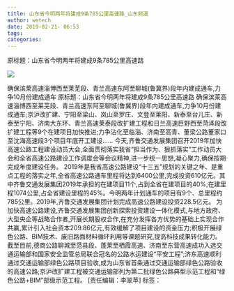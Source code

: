 ```yaml
---
title: 山东省今明两年将建成9条785公里高速路_山东频道
author: wetech
date: 2019-02-21- 06:53
tags: 
categories: 
---
```

原标题：山东省今明两年将建成9条785公里高速路
<!-- more -->
                
<img align="center" border="0" src="http://p2.ifengimg.com/a/2016/0810/204c433878d5cf9size1_w16_h16.png" />
                
            
确保滨莱高速淄博西至莱芜段、青兰高速东阿至聊城(鲁冀界)段年内建成通车,力争10月份建成通车
原标题：山东省今明两年将建成9条785公里高速路
确保滨莱高速淄博西至莱芜段、青兰高速东阿至聊城(鲁冀界)段年内建成通车,力争10月份建成通车;京沪改扩建、宁阳至梁山、岚山至罗庄、文登至莱阳、新泰至台儿庄、新泰至宁阳、济南大东环、青兰高速莱泰段改扩建工程和日兰高速巨野西至菏泽段改扩建工程等9个在建项目加快推进;力争沾化至临淄、济南至高青、董梁公路董家口至沈海高速段3个项目年底开工建设……
今天,齐鲁交通发展集团召开2019年加快高速公路工程建设动员大会,全面贯彻落实我省“担当作为、狠抓落实”工作动员大会和全省高速公路建设工作调度会等会议精神,进一步统一思想,凝心聚力,确保按期完成年度建设任务。
2019年是我省高速公路建设“十三五”规划的关键之年、是重点工程的落实之年,全省高速公路通车里程将达到6400公里,完成投资610亿元。其中齐鲁交通发展集团2019年承担的在建项目11个,占到全省在建项目的40%;在建里程1074公里,占全省建设里程的45%。今明两年计划通车的项目有9个、总里程约785公里。2019年,齐鲁交通发展集团计划完成高速公路建设投资228.5亿元。
为加快高速公路建设,齐鲁交通发展集团创新探索投资建设一体化模式,与地方政府、大型央企等战略合作者,开展长期股权合作,在充分发挥各方优势的基础上实现合作共赢,累计引入社会资本209.86亿元,有效缓解了项目建设的资金压力;积极开展绿色公路、BIM技术、废旧路面材料循环利用等课题研究,提高科技成果转化能力。截至目前,德商公路聊城至范县段、蓬莱至栖霞高速、济南至东营高速成功入选交通运输部和国家安全监管总局联合冠名的公路水运建设“平安工程”;济东高速顺利通过交通运输部绿色公路项目验收,成为山东省首条通过交通运输部绿色公路验收的高速公路;京沪改扩建工程被交通运输部列为第二批绿色公路典型示范工程和“绿色公路+BIM”部级示范工程。
[责任编辑：李翠苹]
标签：
 
             
